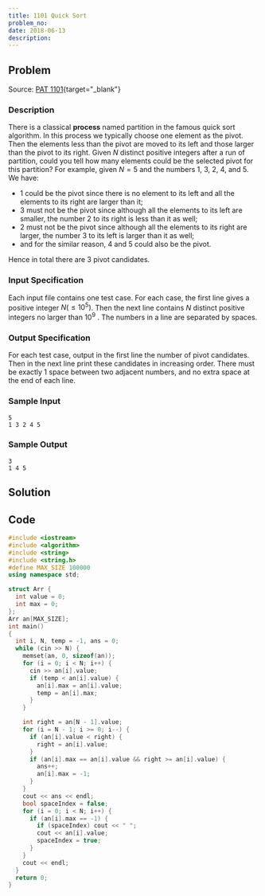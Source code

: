 ```yaml
---
title: 1101 Quick Sort
problem_no:
date: 2018-06-13
description:
---
```


<!--more-->

## Problem

Source: [PAT 1101](https://pintia.cn/problem-sets/994805342720868352/exam/problems/994805366343188480){target="_blank"}

### Description

There is a classical **process** named partition in the famous quick sort algorithm. In this process we typically choose one element as the pivot. Then the elements less than the pivot are moved to its left and those larger than the pivot to its right. Given $N$ distinct positive integers after a run of partition, could you tell how many elements could be the selected pivot for this partition?
For example, given $N=5$ and the numbers 1, 3, 2, 4, and 5. We have:

- 1 could be the pivot since there is no element to its left and all the elements to its right are larger than it;
- 3 must not be the pivot since although all the elements to its left are smaller, the number 2 to its right is less than it as well;
- 2 must not be the pivot since although all the elements to its right are larger, the number 3 to its left is larger than it as well;
- and for the similar reason, 4 and 5 could also be the pivot.

Hence in total there are 3 pivot candidates.

### Input Specification

Each input file contains one test case. For each case, the first line gives a positive integer $N(≤10^5)$. Then the next line contains $N$ distinct positive integers no larger than $10^9$
 . The numbers in a line are separated by spaces.

### Output Specification

For each test case, output in the first line the number of pivot candidates. Then in the next line print these candidates in increasing order. There must be exactly 1 space between two adjacent numbers, and no extra space at the end of each line.

### Sample Input

```text
5
1 3 2 4 5
```

### Sample Output

```text
3
1 4 5
```

## Solution

## Code




```cpp
#include <iostream>
#include <algorithm>
#include <string>
#include <string.h>
#define MAX_SIZE 100000
using namespace std;

struct Arr {
  int value = 0;
  int max = 0;
};
Arr an[MAX_SIZE];
int main()
{
  int i, N, temp = -1, ans = 0;
  while (cin >> N) {
    memset(an, 0, sizeof(an));
    for (i = 0; i < N; i++) {
      cin >> an[i].value;
      if (temp < an[i].value) {
        an[i].max = an[i].value;
        temp = an[i].max;
      }
    }

    int right = an[N - 1].value;
    for (i = N - 1; i >= 0; i--) {
      if (an[i].value < right) {
        right = an[i].value;
      }
      if (an[i].max == an[i].value && right >= an[i].value) {
        ans++;
        an[i].max = -1;
      }
    }
    cout << ans << endl;
    bool spaceIndex = false;
    for (i = 0; i < N; i++) {
      if (an[i].max == -1) {
        if (spaceIndex) cout << " ";
        cout << an[i].value;
        spaceIndex = true;
      }
    }
    cout << endl;
  }
  return 0;
}
```
